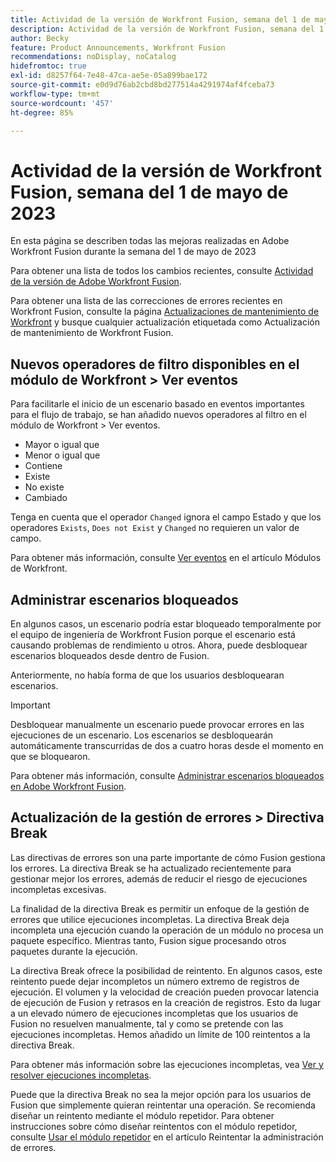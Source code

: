 ```yaml
---
title: Actividad de la versión de Workfront Fusion, semana del 1 de mayo de 2023
description: Actividad de la versión de Workfront Fusion, semana del 1 de mayo de 2023
author: Becky
feature: Product Announcements, Workfront Fusion
recommendations: noDisplay, noCatalog
hidefromtoc: true
exl-id: d8257f64-7e48-47ca-ae5e-05a899bae172
source-git-commit: e0d9d76ab2cbd8bd277514a4291974af4fceba73
workflow-type: tm+mt
source-wordcount: '457'
ht-degree: 85%

---
```


# Actividad de la versión de Workfront Fusion, semana del 1 de mayo de 2023

En esta página se describen todas las mejoras realizadas en Adobe Workfront Fusion durante la semana del 1 de mayo de 2023

Para obtener una lista de todos los cambios recientes, consulte [Actividad de la versión de Adobe Workfront Fusion](/help/workfront-fusion/fusion-product-releases/fusion-release-activity.md).

Para obtener una lista de las correcciones de errores recientes en Workfront Fusion, consulte la página [Actualizaciones de mantenimiento de Workfront](https://experienceleague.adobe.com/docs/workfront-known-issues/releases/current-updates.html?lang=es) y busque cualquier actualización etiquetada como Actualización de mantenimiento de Workfront Fusion.

## Nuevos operadores de filtro disponibles en el módulo de Workfront > Ver eventos

Para facilitarle el inicio de un escenario basado en eventos importantes para el flujo de trabajo, se han añadido nuevos operadores al filtro en el módulo de Workfront > Ver eventos.

* Mayor o igual que
* Menor o igual que
* Contiene
* Existe
* No existe
* Cambiado

Tenga en cuenta que el operador `Changed` ignora el campo Estado y que los operadores `Exists`, `Does not Exist` y `Changed` no requieren un valor de campo.

Para obtener más información, consulte [Ver eventos](/help/workfront-fusion/references/apps-and-modules/adobe-connectors/workfront-modules.md#triggers) en el artículo Módulos de Workfront.

## Administrar escenarios bloqueados

En algunos casos, un escenario podría estar bloqueado temporalmente por el equipo de ingeniería de Workfront Fusion porque el escenario está causando problemas de rendimiento u otros. Ahora, puede desbloquear escenarios bloqueados desde dentro de Fusion.

Anteriormente, no había forma de que los usuarios desbloquearan escenarios.

>[!IMPORTANT]
>
>Desbloquear manualmente un escenario puede provocar errores en las ejecuciones de un escenario. Los escenarios se desbloquearán automáticamente transcurridas de dos a cuatro horas desde el momento en que se bloquearon.

Para obtener más información, consulte [Administrar escenarios bloqueados en Adobe Workfront Fusion](/help/workfront-fusion/manage-scenarios/view-manage-locked-scenario.md).

## Actualización de la gestión de errores > Directiva Break

Las directivas de errores son una parte importante de cómo Fusion gestiona los errores. La directiva Break se ha actualizado recientemente para gestionar mejor los errores, además de reducir el riesgo de ejecuciones incompletas excesivas.

La finalidad de la directiva Break es permitir un enfoque de la gestión de errores que utilice ejecuciones incompletas. La directiva Break deja incompleta una ejecución cuando la operación de un módulo no procesa un paquete específico. Mientras tanto, Fusion sigue procesando otros paquetes durante la ejecución.

La directiva Break ofrece la posibilidad de reintento. En algunos casos, este reintento puede dejar incompletos un número extremo de registros de ejecución. El volumen y la velocidad de creación pueden provocar latencia de ejecución de Fusion y retrasos en la creación de registros. Esto da lugar a un elevado número de ejecuciones incompletas que los usuarios de Fusion no resuelven manualmente, tal y como se pretende con las ejecuciones incompletas. Hemos añadido un límite de 100 reintentos a la directiva Break.

Para obtener más información sobre las ejecuciones incompletas, vea [Ver y resolver ejecuciones incompletas](/help/workfront-fusion/manage-scenarios/view-and-resolve-incomplete-executions.md).

Puede que la directiva Break no sea la mejor opción para los usuarios de Fusion que simplemente quieran reintentar una operación. Se recomienda diseñar un reintento mediante el módulo repetidor. Para obtener instrucciones sobre cómo diseñar reintentos con el módulo repetidor, consulte [Usar el módulo repetidor](/help/workfront-fusion/create-scenarios/config-error-handling/retry.md#use-the-repeater-module) en el artículo Reintentar la administración de errores.
